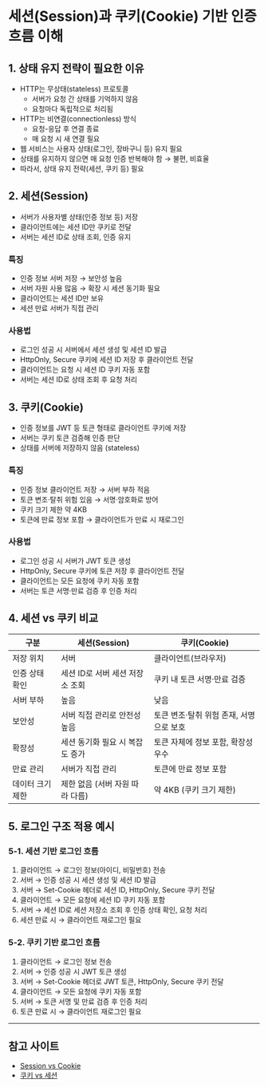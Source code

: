 # 세션(Session)과 쿠키(Cookie) 기반 인증 흐름 이해

## 1. 상태 유지 전략이 필요한 이유
- HTTP는 무상태(stateless) 프로토콜  
  - 서버가 요청 간 상태를 기억하지 않음  
  - 요청마다 독립적으로 처리됨  
- HTTP는 비연결(connectionless) 방식  
  - 요청-응답 후 연결 종료  
  - 매 요청 시 새 연결 필요  
- 웹 서비스는 사용자 상태(로그인, 장바구니 등) 유지 필요  
- 상태를 유지하지 않으면 매 요청 인증 반복해야 함 → 불편, 비효율  
- 따라서, 상태 유지 전략(세션, 쿠키 등) 필요  

## 2. 세션(Session)
- 서버가 사용자별 상태(인증 정보 등) 저장  
- 클라이언트에는 세션 ID만 쿠키로 전달  
- 서버는 세션 ID로 상태 조회, 인증 유지  

### 특징
- 인증 정보 서버 저장 → 보안성 높음  
- 서버 자원 사용 많음 → 확장 시 세션 동기화 필요  
- 클라이언트는 세션 ID만 보유  
- 세션 만료 서버가 직접 관리  

### 사용법
- 로그인 성공 시 서버에서 세션 생성 및 세션 ID 발급  
- HttpOnly, Secure 쿠키에 세션 ID 저장 후 클라이언트 전달  
- 클라이언트는 요청 시 세션 ID 쿠키 자동 포함  
- 서버는 세션 ID로 상태 조회 후 요청 처리  

## 3. 쿠키(Cookie)
- 인증 정보를 JWT 등 토큰 형태로 클라이언트 쿠키에 저장  
- 서버는 쿠키 토큰 검증해 인증 판단  
- 상태를 서버에 저장하지 않음 (stateless)  

### 특징
- 인증 정보 클라이언트 저장 → 서버 부하 적음  
- 토큰 변조·탈취 위험 있음 → 서명·암호화로 방어  
- 쿠키 크기 제한 약 4KB  
- 토큰에 만료 정보 포함 → 클라이언트가 만료 시 재로그인  

### 사용법
- 로그인 성공 시 서버가 JWT 토큰 생성  
- HttpOnly, Secure 쿠키에 토큰 저장 후 클라이언트 전달  
- 클라이언트는 모든 요청에 쿠키 자동 포함  
- 서버는 토큰 서명·만료 검증 후 인증 처리  

## 4. 세션 vs 쿠키 비교

| 구분           | 세션(Session)                      | 쿠키(Cookie)                        |
|----------------|----------------------------------|-----------------------------------|
| 저장 위치       | 서버                             | 클라이언트(브라우저)              |
| 인증 상태 확인 | 세션 ID로 서버 세션 저장소 조회 | 쿠키 내 토큰 서명·만료 검증       |
| 서버 부하       | 높음                             | 낮음                             |
| 보안성         | 서버 직접 관리로 안전성 높음      | 토큰 변조·탈취 위험 존재, 서명으로 보호 |
| 확장성         | 세션 동기화 필요 시 복잡도 증가   | 토큰 자체에 정보 포함, 확장성 우수 |
| 만료 관리      | 서버가 직접 관리                 | 토큰에 만료 정보 포함             |
| 데이터 크기 제한 | 제한 없음 (서버 자원 따라 다름)  | 약 4KB (쿠키 크기 제한)           |

## 5. 로그인 구조 적용 예시

### 5-1. 세션 기반 로그인 흐름
1. 클라이언트 → 로그인 정보(아이디, 비밀번호) 전송  
2. 서버 → 인증 성공 시 세션 생성 및 세션 ID 발급  
3. 서버 → Set-Cookie 헤더로 세션 ID, HttpOnly, Secure 쿠키 전달  
4. 클라이언트 → 모든 요청에 세션 ID 쿠키 자동 포함  
5. 서버 → 세션 ID로 세션 저장소 조회 후 인증 상태 확인, 요청 처리  
6. 세션 만료 시 → 클라이언트 재로그인 필요  

### 5-2. 쿠키 기반 로그인 흐름
1. 클라이언트 → 로그인 정보 전송  
2. 서버 → 인증 성공 시 JWT 토큰 생성  
3. 서버 → Set-Cookie 헤더로 JWT 토큰, HttpOnly, Secure 쿠키 전달  
4. 클라이언트 → 모든 요청에 쿠키 자동 포함  
5. 서버 → 토큰 서명 및 만료 검증 후 인증 처리  
6. 토큰 만료 시 → 클라이언트 재로그인 필요  

---

## 참고 사이트
- [Session vs Cookie](https://velog.io/@sammy0329/Session-vs-Cookie)  
- [쿠키 vs 세션](https://sung-98.tistory.com/216)
